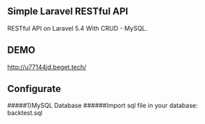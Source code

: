 ## Simple Laravel RESTful API

RESTful API on Laravel 5.4
With CRUD - MySQL.

## DEMO
http://u77144jd.beget.tech/


## Configurate

#####1)MySQL Database
######Import sql file in your database:
backtest.sql